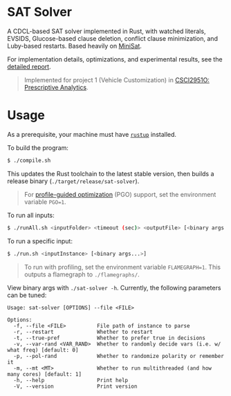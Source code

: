 # SAT Solver

A CDCL-based SAT solver implemented in Rust, with watched literals, EVSIDS, Glucose-based clause deletion, conflict clause minimization, and Luby-based restarts. Based heavily on [MiniSat](http://minisat.se/).

For implementation details, optimizations, and experimental results, see the [detailed report](./report.pdf).

> Implemented for project 1 (Vehicle Customization) in [CSCI2951O: Prescriptive Analytics](https://cs.brown.edu/courses/csci2951-o/index.html). 

# Usage

As a prerequisite, your machine must have [`rustup`](https://rustup.rs/) installed.

To build the program:

```bash
$ ./compile.sh
```

This updates the Rust toolchain to the latest stable version, then builds a release binary (`./target/release/sat-solver`).

> For [profile-guided optimization](https://doc.rust-lang.org/rustc/profile-guided-optimization.html) (PGO) support, set the environment variable `PGO=1`.

To run all inputs:

```bash
$ ./runAll.sh <inputFolder> <timeout (sec)> <outputFile> [<binary args...>]
```

To run a specific input:

```bash
$ ./run.sh <inputInstance> [<binary args...>]
```

> To run with profiling, set the environment variable `FLAMEGRAPH=1`. This outputs a flamegraph to `./flamegraphs/`.

View binary args with `./sat-solver -h`. Currently, the following parameters can be tuned:

```
Usage: sat-solver [OPTIONS] --file <FILE>

Options:
  -f, --file <FILE>          File path of instance to parse
  -r, --restart              Whether to restart
  -t, --true-pref            Whether to prefer true in decisions
  -v, --var-rand <VAR_RAND>  Whether to randomly decide vars (i.e. w/ what freq) [default: 0]
  -p, --pol-rand             Whether to randomize polarity or remember it
  -m, --mt <MT>              Whether to run multithreaded (and how many cores) [default: 1]
  -h, --help                 Print help
  -V, --version              Print version
```
